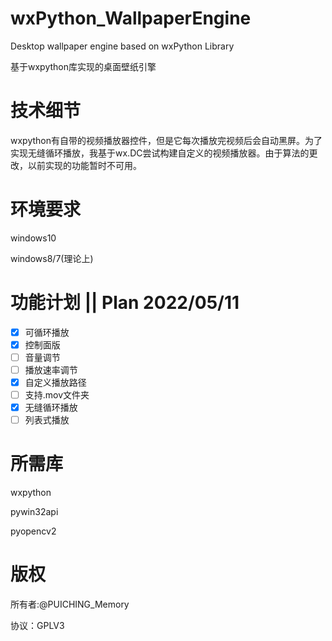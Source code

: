 # wxPython_WallpaperEngine

Desktop wallpaper engine based on wxPython Library

基于wxpython库实现的桌面壁纸引擎

# 技术细节

wxpython有自带的视频播放器控件，但是它每次播放完视频后会自动黑屏。为了实现无缝循环播放，我基于wx.DC尝试构建自定义的视频播放器。由于算法的更改，以前实现的功能暂时不可用。

# 环境要求

windows10

windows8/7(理论上)

# 功能计划 || Plan 2022/05/11

* [X] 可循环播放
* [X] 控制面版
* [ ] 音量调节
* [ ] 播放速率调节
* [X] 自定义播放路径
* [ ] 支持.mov文件夹
* [X] 无缝循环播放
* [ ] 列表式播放

# 所需库

wxpython

pywin32api

pyopencv2

# 版权

所有者:@PUICHING_Memory

协议：GPLV3
